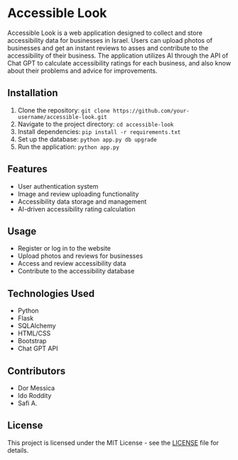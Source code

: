 # Accessible Look

Accessible Look is a web application designed to collect and store accessibility data for businesses in Israel. Users can upload photos of businesses and get an instant reviews to asses and contribute to the accessibility of their business. The application utilizes AI through the API of Chat GPT to calculate accessibility ratings for each business, and also know about their problems and advice for improvements.

## Installation

1. Clone the repository: `git clone https://github.com/your-username/accessible-look.git`
2. Navigate to the project directory: `cd accessible-look`
3. Install dependencies: `pip install -r requirements.txt`
4. Set up the database: `python app.py db upgrade`
5. Run the application: `python app.py`

## Features

- User authentication system
- Image and review uploading functionality
- Accessibility data storage and management
- AI-driven accessibility rating calculation

## Usage

- Register or log in to the website
- Upload photos and reviews for businesses
- Access and review accessibility data
- Contribute to the accessibility database

## Technologies Used

- Python
- Flask
- SQLAlchemy
- HTML/CSS
- Bootstrap
- Chat GPT API

## Contributors

- Dor Messica
- Ido Roddity
- Safi A.

## License

This project is licensed under the MIT License - see the [LICENSE](LICENSE) file for details.
